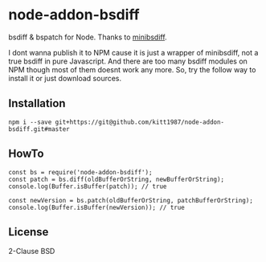 # node-addon-bsdiff

bsdiff & bspatch for Node. Thanks to [minibsdiff](https://github.com/thoughtpolice/minibsdiff).

I dont wanna publish it to NPM cause it is just a wrapper of minibsdiff, not a true bsdiff in pure Javascript. And there are too many bsdiff modules on NPM though most of them doesnt work any more.
So, try the follow way to install it or just download sources.

## Installation

`npm i --save git+https://git@github.com/kitt1987/node-addon-bsdiff.git#master`

## HowTo
```
const bs = require('node-addon-bsdiff');
const patch = bs.diff(oldBufferOrString, newBufferOrString);
console.log(Buffer.isBuffer(patch)); // true

const newVersion = bs.patch(oldBufferOrString, patchBufferOrString);
console.log(Buffer.isBuffer(newVersion)); // true
```

## License
2-Clause BSD